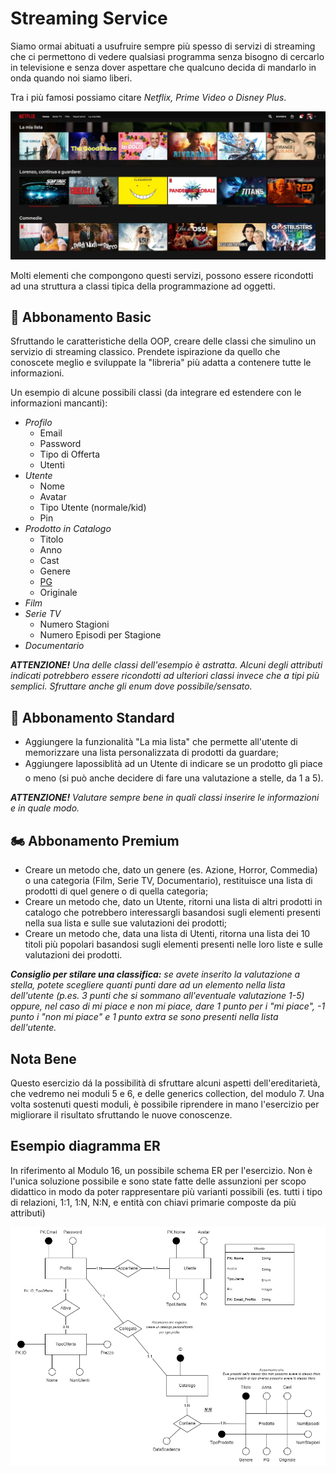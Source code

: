 # Streaming Service

Siamo ormai abituati a usufruire sempre più spesso di servizi di streaming che ci permettono di vedere qualsiasi programma senza bisogno di cercarlo in televisione e senza dover aspettare che qualcuno decida di mandarlo in onda quando noi siamo liberi.

Tra i più famosi possiamo citare _Netflix, Prime Video o Disney Plus_.


![Rogue](Immagini/netflix.png)

Molti elementi che compongono questi servizi, possono essere ricondotti ad una struttura a classi tipica della programmazione ad oggetti.

## :kick_scooter: Abbonamento Basic

Sfruttando le caratteristiche della OOP, creare delle classi che simulino un servizio di streaming classico.
Prendete ispirazione da quello che conoscete meglio e sviluppate la "libreria" più adatta a contenere tutte le informazioni.

Un esempio di alcune possibili classi (da integrare ed estendere con le informazioni mancanti):
+ _Profilo_
  + Email
  + Password
  + Tipo di Offerta
  + Utenti
+ _Utente_
  + Nome
  + Avatar
  + Tipo Utente (normale/kid)
  + Pin
+ _Prodotto in Catalogo_
  + Titolo
  + Anno
  + Cast
  + Genere
  + [PG](https://www.canr.msu.edu/news/what_do_movie_ratings_mean#:~:text=PG%3A%20Parental%20Guidance%20Suggested%2C%20Some,more%20than%20guidance%20is%20suggested)
  + Originale
+ _Film_
+ _Serie TV_
  + Numero Stagioni
  + Numero Episodi per Stagione
+ _Documentario_

_**ATTENZIONE!** Una delle classi dell'esempio è astratta. Alcuni degli attributi indicati potrebbero essere ricondotti ad ulteriori classi invece che a tipi più semplici. Sfruttare anche gli enum dove possibile/sensato._

## :motor_scooter: Abbonamento Standard

+ Aggiungere la funzionalità "La mia lista" che permette all'utente di memorizzare una lista personalizzata di prodotti da guardare;
+ Aggiungere lapossiblità ad un Utente di indicare se un prodotto gli piace o meno (si può anche decidere di fare una valutazione a stelle, da 1 a 5).

_**ATTENZIONE!** Valutare sempre bene in quali classi inserire le informazioni e in quale modo._

## :motorcycle: Abbonamento Premium

+ Creare un metodo che, dato un genere (es. Azione, Horror, Commedia) o una categoria (Film, Serie TV, Documentario), restituisce una lista di prodotti di quel genere o di quella categoria;
+ Creare un metodo che, dato un Utente, ritorni una lista di altri prodotti in catalogo che potrebbero interessargli basandosi sugli elementi presenti nella sua lista e sulle sue valutazioni dei prodotti;
+ Creare un metodo che, data una lista di Utenti, ritorna una lista dei 10 titoli più popolari basandosi sugli elementi presenti nelle loro liste e sulle valutazioni dei prodotti.

_**Consiglio per stilare una classifica:** se avete inserito la valutazione a stella, potete scegliere quanti punti dare ad un elemento nella lista dell'utente (p.es. 3 punti che si sommano all'eventuale valutazione 1-5) oppure, nel caso di mi piace e non mi piace, dare 1 punto per i "mi piace", -1 punto i "non mi piace" e 1 punto extra se sono presenti nella lista dell'utente._

## Nota Bene

Questo esercizio dá la possibilità di sfruttare alcuni aspetti dell'ereditarietà, che vedremo nei moduli 5 e 6, e delle generics collection, del modulo 7. Una volta sostenuti questi moduli, è possibile riprendere in mano l'esercizio per migliorare il risultato sfruttando le nuove conoscenze.

## Esempio diagramma ER

In riferimento al Modulo 16, un possibile schema ER per l'esercizio. Non è l'unica soluzione possibile e sono state fatte delle assunzioni per scopo didattico in modo da poter rappresentare più varianti possibili (es. tutti i tipo di relazioni, 1:1, 1:N, N:N, e entità con chiavi primarie composte da più attributi)

![Rogue](Immagini/diagrammaER.png)
